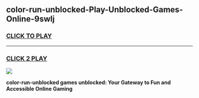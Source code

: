 
## color-run-unblocked-Play-Unblocked-Games-Online-9swlj
<h3>
<a href="https://premium76.site?title=color-run-unblocked&ref=25A">CLICK TO PLAY</a></h3>
<hr>

<h3>
<a href="https://premium76.site?title=color-run-unblocked&ref=25A">CLICK 2 PLAY</a>
  
</h3>

<a href="https://premium76.site?title=color-run-unblocked&ref=25A"><img src="https://clearcache.store/games.png"></a>


**color-run-unblocked games unblocked: Your Gateway to Fun and Accessible Online Gaming**
